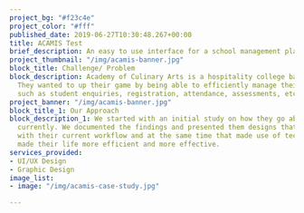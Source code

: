 ```yaml
---
project_bg: "#f23c4e"
project_color: "#fff"
published_date: 2019-06-27T10:30:48.267+00:00
title: ACAMIS Test
brief_description: An easy to use interface for a school management platform
project_thumbnail: "/img/acamis-banner.jpg"
block_title: Challenge/ Problem
block_description: Academy of Culinary Arts is a hospitality college based in Nepal.
  They wanted to up their game by being able to efficiently manage their daily routines
  such as student enquiries, registration, attendance, assessments, etc.
project_banner: "/img/acamis-banner.jpg"
block_title_1: Our Approach
block_description_1: We started with an initial study on how they go about their task
  currently. We documented the findings and presented them designs that had similarities
  with their current workflow and at the same time that made use of technology that
  made their life more efficient and more effective.
services_provided:
- UI/UX Design
- Graphic Design
image_list:
- image: "/img/acamis-case-study.jpg"

---
```

